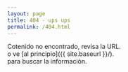 ```yaml
---
layout: page
title: 404 - ups ups
permalink: /404.html
---
```


Cotenido no encontrado, revisa la URL.  
o ve 
[al principio]({{ site.baseurl }}/).  
para buscar la información.